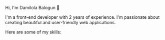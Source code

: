 Hi, I'm Damilola Balogun 👋

I'm a front-end developer with 2 years of experience. I'm passionate about creating beautiful and user-friendly web applications. 

Here are some of my skills:
<i class="fab fa-tailwind"></i> <i class="fab fa-bootstrap"></i> <i class="fab fa-vuejs"></i>
